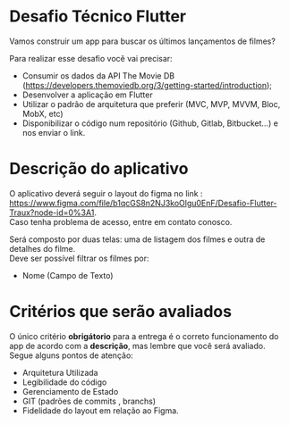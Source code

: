 # Desafio Técnico Flutter
Vamos construir um app para buscar os últimos lançamentos de filmes?

Para realizar esse desafio você vai precisar:

- Consumir os dados da API The Movie DB (https://developers.themoviedb.org/3/getting-started/introduction);
- Desenvolver a aplicação em Flutter
- Utilizar o padrão de arquitetura que preferir (MVC, MVP, MVVM, Bloc, MobX, etc)
- Disponibilizar o código num repositório (Github, Gitlab, Bitbucket...) e nos enviar o link.


# Descrição do aplicativo
O aplicativo deverá seguir o layout do figma no link : https://www.figma.com/file/b1qcGS8n2NJ3koOlgu0EnF/Desafio-Flutter-Traux?node-id=0%3A1.  
Caso tenha problema de acesso, entre em contato conosco.

Será composto por duas telas: uma de listagem dos filmes e outra de detalhes do filme.  
Deve ser possível filtrar os filmes por:

- Nome (Campo de Texto)


# Critérios que serão avaliados
O único critério **obrigátorio** para a entrega é o correto funcionamento do app de acordo com a **descrição**, mas lembre que você será avaliado.  
Segue alguns pontos de atenção:

- Arquitetura Utilizada
- Legibilidade do código
- Gerenciamento de Estado
- GIT (padrões de commits , branchs)
- Fidelidade do layout em relação ao Figma.
